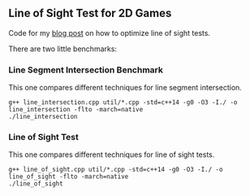 ## Line of Sight Test for 2D Games

Code for my [blog post][1] on how to optimize line of sight tests.

There are two little benchmarks:

### Line Segment Intersection Benchmark

This one compares different techniques for line segment intersection.

```
g++ line_intersection.cpp util/*.cpp -std=c++14 -g0 -O3 -I./ -o line_intersection -flto -march=native  
./line_intersection
```

### Line of Sight Test

This one compares different techniques for line of sight tests.

```
g++ line_of_sight.cpp util/*.cpp -std=c++14 -g0 -O3 -I./ -o line_of_sight -flto -march=native  
./line_of_sight
```

[1]:http://anizmow.com/blog/line-of-sight-test/
